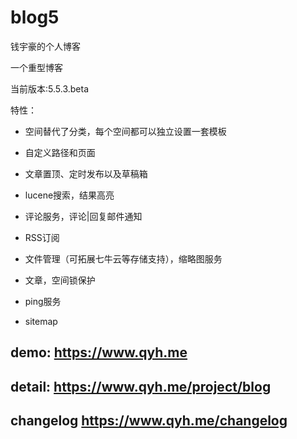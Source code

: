 # blog5
钱宇豪的个人博客

一个重型博客

当前版本:5.5.3.beta

特性：

* 空间替代了分类，每个空间都可以独立设置一套模板

* 自定义路径和页面

* 文章置顶、定时发布以及草稿箱

* lucene搜索，结果高亮

* 评论服务，评论|回复邮件通知

* RSS订阅

* 文件管理（可拓展七牛云等存储支持），缩略图服务

* 文章，空间锁保护

* ping服务

* sitemap

## demo: https://www.qyh.me


## detail: https://www.qyh.me/project/blog


## changelog https://www.qyh.me/changelog
